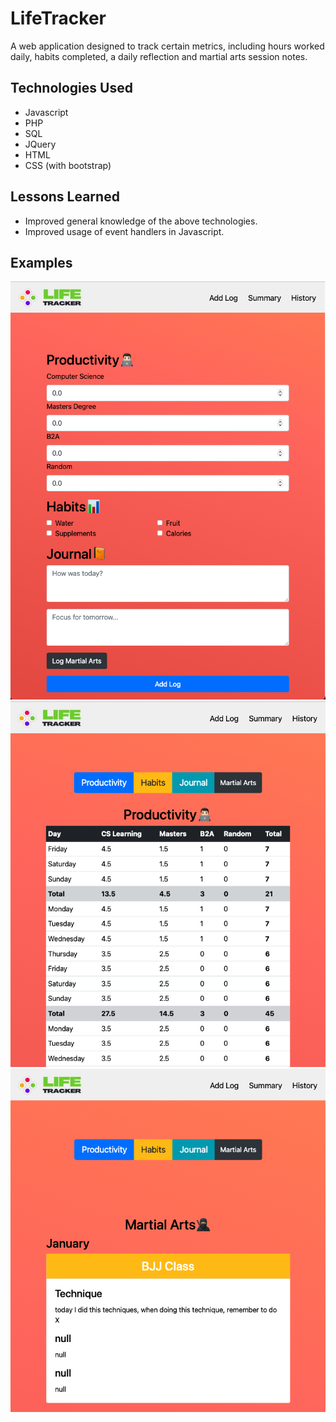 # LifeTracker

A web application designed to track certain metrics, including hours worked daily, habits completed, a daily reflection and martial arts session notes.

## Technologies Used

- Javascript
- PHP
- SQL
- JQuery
- HTML
- CSS (with bootstrap)

## Lessons Learned

- Improved general knowledge of the above technologies. 
- Improved usage of event handlers in Javascript.

## Examples

![Alt text](/images/example1.png?raw=true "Example 1")
![Alt text](/images/example2.png?raw=true "Example 2")
![Alt text](/images/example3.png?raw=true "Example 3")
